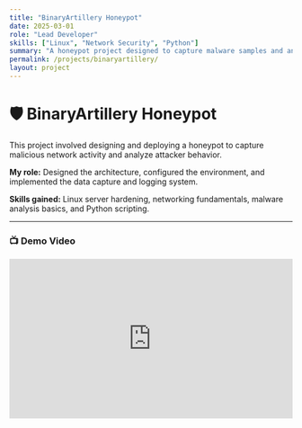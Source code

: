 ```yaml
---
title: "BinaryArtillery Honeypot"
date: 2025-03-01
role: "Lead Developer"
skills: ["Linux", "Network Security", "Python"]
summary: "A honeypot project designed to capture malware samples and analyze attacker behavior."
permalink: /projects/binaryartillery/
layout: project
---
```


# 🛡 BinaryArtillery Honeypot

This project involved designing and deploying a honeypot to capture malicious network activity and analyze attacker behavior.

**My role:** Designed the architecture, configured the environment, and implemented the data capture and logging system.

**Skills gained:** Linux server hardening, networking fundamentals, malware analysis basics, and Python scripting.

---

### 📺 Demo Video
<div style="position: relative; padding-bottom: 56.25%; height: 0; overflow: hidden;">
  <iframe 
    src="https://www.youtube.com/watch?v=_efK0ea0R2A" 
    frameborder="0" 
    allowfullscreen 
    style="position: absolute; top:0; left: 0; width: 100%; height: 100%;">
  </iframe>
</div>


